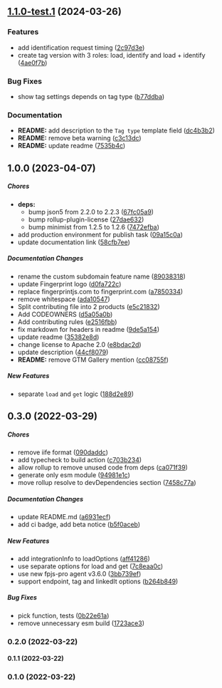 ## [1.1.0-test.1](https://github.com/fingerprintjs/fingerprintjs-pro-gtm/compare/v1.0.0...v1.1.0-test.1) (2024-03-26)


### Features

* add identification request timing ([2c97d3e](https://github.com/fingerprintjs/fingerprintjs-pro-gtm/commit/2c97d3e4caf95423a961554caa25ed81a1ad9c39))
* create tag version with 3 roles: load, identify and load + identify ([4ae0f7b](https://github.com/fingerprintjs/fingerprintjs-pro-gtm/commit/4ae0f7b90bbbf25f7c93aa809a76e5e153b4b160))


### Bug Fixes

* show tag settings depends on tag type ([b77ddba](https://github.com/fingerprintjs/fingerprintjs-pro-gtm/commit/b77ddba7e55cc43aedd99adbc6b044159ea29bcb))


### Documentation

* **README:** add description to the `Tag type` template field ([dc4b3b2](https://github.com/fingerprintjs/fingerprintjs-pro-gtm/commit/dc4b3b24cfc422fe8077b6023f9592782ed0dba3))
* **README:** remove beta warning ([c3c13dc](https://github.com/fingerprintjs/fingerprintjs-pro-gtm/commit/c3c13dc401f45d58b92ca0f6755ef492f33ba9d2))
* **README:** update readme ([7535b4c](https://github.com/fingerprintjs/fingerprintjs-pro-gtm/commit/7535b4c4df66f19f037f24becda6ab560b952256))

## 1.0.0 (2023-04-07)

##### Chores

* **deps:**
  *  bump json5 from 2.2.0 to 2.2.3 ([67fc05a9](https://github.com/fingerprintjs/fingerprintjs-pro-gtm/commit/67fc05a9858b57fc19c70bebd58e9a97337e7b62))
  *  bump rollup-plugin-license ([27dae632](https://github.com/fingerprintjs/fingerprintjs-pro-gtm/commit/27dae63247d86cb0854354a7261527ae4db4503a))
  *  bump minimist from 1.2.5 to 1.2.6 ([7472efba](https://github.com/fingerprintjs/fingerprintjs-pro-gtm/commit/7472efbafe4386187b59fd06dc4c9de283ac513e))
*  add production environment for publish task ([09a15c0a](https://github.com/fingerprintjs/fingerprintjs-pro-gtm/commit/09a15c0a0140693179f402bbaeb94a3683aaf317))
*  update documentation link ([58cfb7ee](https://github.com/fingerprintjs/fingerprintjs-pro-gtm/commit/58cfb7ee8ce18773e4aa5af141e59d5d966c2f67))

##### Documentation Changes

*  rename the custom subdomain feature name ([89038318](https://github.com/fingerprintjs/fingerprintjs-pro-gtm/commit/8903831891281cd93f753d003965803b508e7336))
*  update Fingerprint logo ([d0fa722c](https://github.com/fingerprintjs/fingerprintjs-pro-gtm/commit/d0fa722c2f55bcaf59c4aaefe098544010ed92ac))
*  replace fingerprintjs.com to fingerprint.com ([a7850334](https://github.com/fingerprintjs/fingerprintjs-pro-gtm/commit/a785033409d59fcc61b00af3cb556bf775bb28e2))
*  remove whitespace ([ada10547](https://github.com/fingerprintjs/fingerprintjs-pro-gtm/commit/ada1054748f77a776c6f6f518a59471b3ee95704))
*  Split contributing file into 2 products ([e5c21832](https://github.com/fingerprintjs/fingerprintjs-pro-gtm/commit/e5c21832c09a76e028c7b7b013d22088ccb4f9f1))
*  Add CODEOWNERS ([d5a05a0b](https://github.com/fingerprintjs/fingerprintjs-pro-gtm/commit/d5a05a0b6bfbe60986c82817d35c0f00cb0228e0))
*  Add contributing rules ([e2516fbb](https://github.com/fingerprintjs/fingerprintjs-pro-gtm/commit/e2516fbb737976707cc941913610d1076284335a))
*  fix markdown for headers in readme ([9de5a154](https://github.com/fingerprintjs/fingerprintjs-pro-gtm/commit/9de5a154c8a793d4035cd305d565388c9739a305))
*  update readme ([35382e8d](https://github.com/fingerprintjs/fingerprintjs-pro-gtm/commit/35382e8da075ac869a63faa95f5de6f41e349a6c))
*  change license to Apache 2.0 ([e8bdac2d](https://github.com/fingerprintjs/fingerprintjs-pro-gtm/commit/e8bdac2d91e890e934ce9c6bd23b2feed91a54fe))
*  update description ([44cf8079](https://github.com/fingerprintjs/fingerprintjs-pro-gtm/commit/44cf8079f9335b1105c31341628fc78aaa312a0a))
* **README:**  remove GTM Gallery mention ([cc08755f](https://github.com/fingerprintjs/fingerprintjs-pro-gtm/commit/cc08755fbbaea55a6707a388b83db56cef4c745d))

##### New Features

*  separate `load` and `get` logic ([188d2e89](https://github.com/fingerprintjs/fingerprintjs-pro-gtm/commit/188d2e89d880c9efd5e1171d6adef13b901054a0))

## 0.3.0 (2022-03-29)

##### Chores

*  remove iife format ([090daddc](https://github.com/fingerprintjs/fingerprintjs-pro-gtm/commit/090daddcd007881577ce4bbaf7c26aa8388f7c91))
*  add typecheck to build action ([c703b234](https://github.com/fingerprintjs/fingerprintjs-pro-gtm/commit/c703b234df81725369de5ee72514bea84a864c79))
*  allow rollup to remove unused code from deps ([ca071f39](https://github.com/fingerprintjs/fingerprintjs-pro-gtm/commit/ca071f3949c9908b231b7b9785b82dde69c7e8ed))
*  generate only esm module ([94981e1c](https://github.com/fingerprintjs/fingerprintjs-pro-gtm/commit/94981e1cb922a0ff2ea9308e75c1c74112276415))
*  move rollup resolve to devDependencies section ([7458c77a](https://github.com/fingerprintjs/fingerprintjs-pro-gtm/commit/7458c77a9218b41d7da4539d130ba793d964919a))

##### Documentation Changes

*  update README.md ([a6931ecf](https://github.com/fingerprintjs/fingerprintjs-pro-gtm/commit/a6931ecfb753c4a48e3ceee9d99526397065a048))
*  add ci badge, add beta notice ([b5f0aceb](https://github.com/fingerprintjs/fingerprintjs-pro-gtm/commit/b5f0acebab7739b45b8f166734971a94022d8c56))

##### New Features

*  add integrationInfo to loadOptions ([aff41286](https://github.com/fingerprintjs/fingerprintjs-pro-gtm/commit/aff412863fa4f6d947e4ccc6fedc588ca64733f9))
*  use separate options for load and get ([7c8eaa0c](https://github.com/fingerprintjs/fingerprintjs-pro-gtm/commit/7c8eaa0c2fb3119e552022f0347e15f7dccf6000))
*  use new fpjs-pro agent v3.6.0 ([3bb739ef](https://github.com/fingerprintjs/fingerprintjs-pro-gtm/commit/3bb739efce45fdececaac7f4d002296c25673a99))
*  support endpoint, tag and linkedIt options ([b264b849](https://github.com/fingerprintjs/fingerprintjs-pro-gtm/commit/b264b849dc972b41a727b1ed5f6ebb5d05254e8a))

##### Bug Fixes

*  pick function, tests ([0b22e61a](https://github.com/fingerprintjs/fingerprintjs-pro-gtm/commit/0b22e61a9d75c91edd40c19aaa35fb4fbeb72f9b))
*  remove unnecessary esm build ([1723ace3](https://github.com/fingerprintjs/fingerprintjs-pro-gtm/commit/1723ace303290f4dabc1218f0e3ded1172d53826))

### 0.2.0 (2022-03-22)

#### 0.1.1 (2022-03-22)

### 0.1.0 (2022-03-22)
